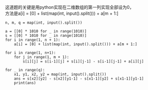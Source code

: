 这道题的关键是用python实现在二维数组的第一列实现全部设为0，  
方法是a[i] = [0] + list(map(int, input().split())) + a[m + 1:]  

```
n, m, q = map(int, input().split())

a = [[0] * 1010 for _ in range(1010)]
s = [[0] * 1010 for _ in range(1010)]
for i in range(1, n + 1):
    a[i] = [0] + list(map(int, input().split())) + a[m + 1:]

for i in range(1, n+1):
    for j in range(1, m + 1):
        s[i][j] = s[i-1][j] + s[i][j-1] - s[i-1][j-1] + a[i][j]

for _ in range(q):
    x1, y1, x2, y2 = map(int, input().split())
    ans = s[x2][y2] - s[x2][y1-1] - s[x1-1][y2] + s[x1-1][y1-1]
    print(ans)

```
